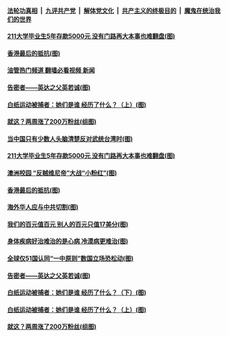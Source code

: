 ####  [法轮功真相](../../../../basic/blob/master/README.md?t=02230812) &nbsp;|&nbsp; [九评共产党](../../../../9ping.md/blob/master/README.md?t=02230812) &nbsp;|&nbsp; [解体党文化](../../../../jtdwh.md/blob/master/README.md?t=02230812)  &nbsp;|&nbsp; [共产主义的终极目的](../../../../gczydzjmd.md/blob/master/README.md?t=02230812) &nbsp;|&nbsp; [魔鬼在统治我们的世界](../../../../mgztzwmdsj.md/blob/master/README.md?t=02230812) 

#### [211大学毕业生5年存款5000元 没有门路再大本事也难翻盘(图)](../pages/p4/1029480.md?t=02230812) 

#### [香港最后的抵抗(图)](../pages/p4/1029517.md?t=02230812) 

#### [油管热门频道 翻墙必看视频 新闻](http://129.146.143.75:81/youtube.html?02230812)

#### [告密者——英达之父英若诚(图)](../pages/p4/1029409.md?t=02230812) 

#### [白纸运动被捕者：她们是谁 经历了什么？（上）(图)](../pages/p4/1029439.md?t=02230812) 

#### [就这？两周涨了200万粉丝(组图)](../pages/p4/1029431.md?t=02230812) 

#### [当中国只有少数人头脑清楚反对武统台湾时(图)](../pages/p4/1029373.md?t=02230812) 

#### [211大学毕业生5年存款5000元 没有门路再大本事也难翻盘(图)](../pages/p4/1029480.md?t=02230812) 





#### [澳洲校园 “反贼维尼帝”大战“小粉红”(图)](../pages/p4/1029518.md?t=02230812) 

#### [香港最后的抵抗(图)](../pages/p4/1029517.md?t=02230812) 

#### [海外华人应与中共切割(图)](../pages/p4/1029515.md?t=02230812) 

#### [我们的百元值百元 别人的百元只值17美分(图)](../pages/p4/1029510.md?t=02230812) 

#### [身体疾病好治难治的是心病 冷漠病更难治(图)](../pages/p4/1029446.md?t=02230812) 

#### [全球仅51国认同“一中原则”数国立场恐松动(图)](../pages/p4/1029440.md?t=02230812) 





#### [告密者——英达之父英若诚(图)](../pages/p4/1029409.md?t=02230812) 

#### [白纸运动被捕者：她们是谁 经历了什么？（下）(图)](../pages/p4/1029443.md?t=02230812) 

#### [白纸运动被捕者：她们是谁 经历了什么？（上）(图)](../pages/p4/1029439.md?t=02230812) 

#### [就这？两周涨了200万粉丝(组图)](../pages/p4/1029431.md?t=02230812) 


<img src='http://gfw-breaker.win/goodnews/indexes/p4.md' width='0px' height='0px'/>
